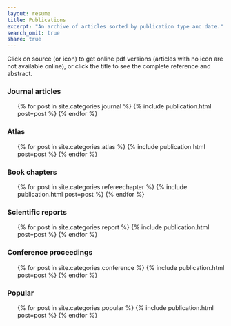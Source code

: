 ```yaml
---
layout: resume
title: Publications
excerpt: "An archive of articles sorted by publication type and date."
search_omit: true
share: true
---
```

Click on source (or icon) to get online pdf versions (articles with no icon are not available online), or click the title to see the complete reference and abstract.

### Journal articles

<ul class="post-list">
{% for post in site.categories.journal %}
    {% include publication.html post=post %}
{% endfor %}  
</ul>

### Atlas

<ul class="post-list">
{% for post in site.categories.atlas %}
    {% include publication.html post=post %}
{% endfor %}  
</ul>

### Book chapters

<ul class="post-list">
{% for post in site.categories.refereechapter %}
    {% include publication.html post=post %}
{% endfor %}  
</ul>

### Scientific reports

<ul class="post-list">
{% for post in site.categories.report %}
    {% include publication.html post=post %}
{% endfor %}  
</ul>

### Conference proceedings

<ul class="post-list">
{% for post in site.categories.conference %}
    {% include publication.html post=post %}
{% endfor %}  
</ul>

### Popular

<ul class="post-list">
{% for post in site.categories.popular %}
    {% include publication.html post=post %}
{% endfor %}  
</ul>
